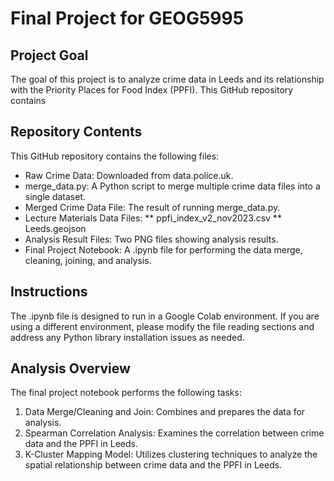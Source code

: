 # Final Project for GEOG5995
## Project Goal

The goal of this project is to analyze crime data in Leeds and its relationship with the Priority Places for Food Index (PPFI).
This GitHub repository contains 

## Repository Contents
This GitHub repository contains the following files:

* Raw Crime Data: Downloaded from data.police.uk.
* merge_data.py: A Python script to merge multiple crime data files into a single dataset.
* Merged Crime Data File: The result of running merge_data.py.
* Lecture Materials Data Files:
  ** ppfi_index_v2_nov2023.csv
  ** Leeds.geojson
* Analysis Result Files: Two PNG files showing analysis results.
* Final Project Notebook: A .ipynb file for performing the data merge, cleaning, joining, and analysis.

## Instructions

The .ipynb file is designed to run in a Google Colab environment. If you are using a different environment, please modify the file reading sections and address any Python library installation issues as needed.

## Analysis Overview

The final project notebook performs the following tasks:
1. Data Merge/Cleaning and Join: Combines and prepares the data for analysis.
2. Spearman Correlation Analysis: Examines the correlation between crime data and the PPFI in Leeds.
3. K-Cluster Mapping Model: Utilizes clustering techniques to analyze the spatial relationship between crime data and the PPFI in Leeds.
